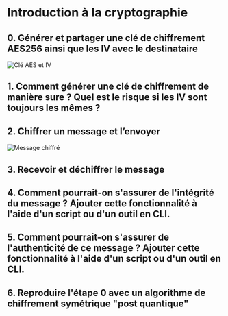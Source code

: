 # Introduction à la cryptographie

## 0. Générer et partager une clé de chiffrement AES256 ainsi que les IV avec le destinataire
![Clé AES et IV](https://cdn.discordapp.com/attachments/1160870725842898969/1173634323530919946/image.png?ex=6564ab23&is=65523623&hm=1f6408567b931da284e0c47c05d8bab45d50f54d6d80233153ef7d2d9297433c&)

## 1. Comment générer une clé de chiffrement de manière sure ? Quel est le risque si les IV sont toujours les mêmes ?

## 2. Chiffrer un message et l’envoyer
![Message chiffré](https://cdn.discordapp.com/attachments/1160870725842898969/1173634865313357874/image.png?ex=6564aba4&is=655236a4&hm=5f4c405a95e14516741b29ec1d6427308abff49c359233564dbfdcf649730222&)

## 3. Recevoir et déchiffrer le message

## 4. Comment pourrait-on s'assurer de l'intégrité du message ? Ajouter cette fonctionnalité à l'aide d'un script ou d'un outil en CLI.

## 5. Comment pourrait-on s'assurer de l'authenticité de ce message ? Ajouter cette fonctionnalité à l'aide d'un script ou d'un outil en CLI.

## 6. Reproduire l'étape 0 avec un algorithme de chiffrement symétrique "post quantique"